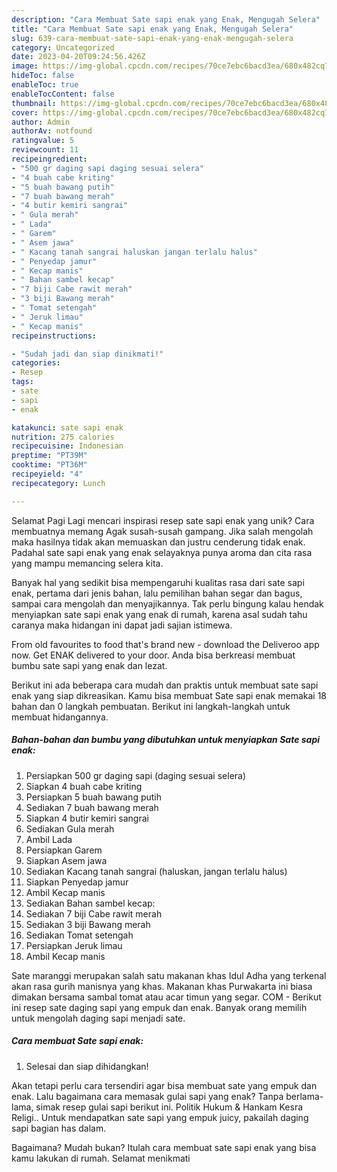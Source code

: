 ```yaml
---
description: "Cara Membuat Sate sapi enak yang Enak, Mengugah Selera"
title: "Cara Membuat Sate sapi enak yang Enak, Mengugah Selera"
slug: 639-cara-membuat-sate-sapi-enak-yang-enak-mengugah-selera
category: Uncategorized
date: 2023-04-20T09:24:56.426Z
image: https://img-global.cpcdn.com/recipes/70ce7ebc6bacd3ea/680x482cq70/sate-sapi-enak-foto-resep-utama.jpg
hideToc: false
enableToc: true
enableTocContent: false
thumbnail: https://img-global.cpcdn.com/recipes/70ce7ebc6bacd3ea/680x482cq70/sate-sapi-enak-foto-resep-utama.jpg
cover: https://img-global.cpcdn.com/recipes/70ce7ebc6bacd3ea/680x482cq70/sate-sapi-enak-foto-resep-utama.jpg
author: Admin
authorAv: notfound
ratingvalue: 5
reviewcount: 11
recipeingredient:
- "500 gr daging sapi daging sesuai selera"
- "4 buah cabe kriting"
- "5 buah bawang putih"
- "7 buah bawang merah"
- "4 butir kemiri sangrai"
- " Gula merah"
- " Lada"
- " Garem"
- " Asem jawa"
- " Kacang tanah sangrai haluskan jangan terlalu halus"
- " Penyedap jamur"
- " Kecap manis"
- " Bahan sambel kecap"
- "7 biji Cabe rawit merah"
- "3 biji Bawang merah"
- " Tomat setengah"
- " Jeruk limau"
- " Kecap manis"
recipeinstructions:

- "Sudah jadi dan siap dinikmati!"
categories:
- Resep
tags:
- sate
- sapi
- enak

katakunci: sate sapi enak 
nutrition: 275 calories
recipecuisine: Indonesian
preptime: "PT39M"
cooktime: "PT36M"
recipeyield: "4"
recipecategory: Lunch

---
```



Selamat Pagi Lagi mencari inspirasi resep sate sapi enak yang unik? Cara membuatnya memang Agak susah-susah gampang. Jika salah mengolah maka hasilnya tidak akan memuaskan dan justru cenderung tidak enak. Padahal sate sapi enak yang enak selayaknya punya aroma dan cita rasa yang mampu memancing selera kita.


Banyak hal yang sedikit bisa mempengaruhi kualitas rasa dari sate sapi enak, pertama dari jenis bahan, lalu pemilihan bahan segar dan bagus, sampai cara mengolah dan menyajikannya. Tak perlu bingung kalau hendak menyiapkan sate sapi enak yang enak di rumah, karena asal sudah tahu caranya maka hidangan ini dapat jadi sajian istimewa.

From old favourites to food that&#39;s brand new - download the Deliveroo app now. Get ENAK delivered to your door. Anda bisa berkreasi membuat bumbu sate sapi yang enak dan lezat.


Berikut ini ada beberapa cara mudah dan praktis untuk membuat sate sapi enak yang siap dikreasikan. Kamu bisa membuat Sate sapi enak memakai 18 bahan dan 0 langkah pembuatan. Berikut ini langkah-langkah untuk membuat hidangannya.

<!--inarticleads1-->

##### Bahan-bahan dan bumbu yang dibutuhkan untuk menyiapkan Sate sapi enak:

1. Persiapkan 500 gr daging sapi (daging sesuai selera)
1. Siapkan 4 buah cabe kriting
1. Persiapkan 5 buah bawang putih
1. Sediakan 7 buah bawang merah
1. Siapkan 4 butir kemiri sangrai
1. Sediakan  Gula merah
1. Ambil  Lada
1. Persiapkan  Garem
1. Siapkan  Asem jawa
1. Sediakan  Kacang tanah sangrai (haluskan, jangan terlalu halus)
1. Siapkan  Penyedap jamur
1. Ambil  Kecap manis
1. Sediakan  Bahan sambel kecap:
1. Sediakan 7 biji Cabe rawit merah
1. Sediakan 3 biji Bawang merah
1. Sediakan  Tomat setengah
1. Persiapkan  Jeruk limau
1. Ambil  Kecap manis


Sate maranggi merupakan salah satu makanan khas Idul Adha yang terkenal akan rasa gurih manisnya yang khas. Makanan khas Purwakarta ini biasa dimakan bersama sambal tomat atau acar timun yang segar. COM - Berikut ini resep sate daging sapi yang empuk dan enak. Banyak orang memilih untuk mengolah daging sapi menjadi sate. 

<!--inarticleads2-->

##### Cara membuat Sate sapi enak:


1. Selesai dan siap dihidangkan!

Akan tetapi perlu cara tersendiri agar bisa membuat sate yang empuk dan enak. Lalu bagaimana cara memasak gulai sapi yang enak? Tanpa berlama-lama, simak resep gulai sapi berikut ini. Politik Hukum &amp; Hankam Kesra Religi.. Untuk mendapatkan sate sapi yang empuk juicy, pakailah daging sapi bagian has dalam. 

Bagaimana? Mudah bukan? Itulah cara membuat sate sapi enak yang bisa kamu lakukan di rumah. Selamat menikmati

